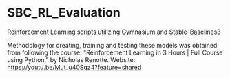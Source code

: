 # SBC_RL_Evaluation
Reinforcement Learning scripts utilizing Gymnasium and Stable-Baselines3


Methodology for creating, training and testing these models was obtained from following the course: "Reinforcement Learning in 3 Hours | Full Course using Python," by Nicholas Renotte.  Website: https://youtu.be/Mut_u40Sqz4?feature=shared
